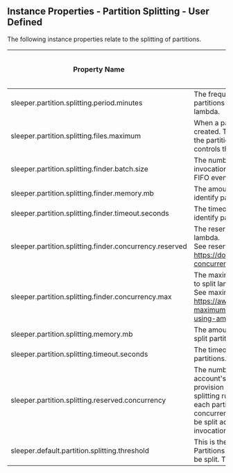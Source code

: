 ## Instance Properties - Partition Splitting - User Defined

The following instance properties relate to the splitting of partitions.

| Property Name                                           | Description                                                                                                                                                                                                                                                                                                                                                                                                                                                      | Default Value | Run CDK Deploy When Changed |
|---------------------------------------------------------|------------------------------------------------------------------------------------------------------------------------------------------------------------------------------------------------------------------------------------------------------------------------------------------------------------------------------------------------------------------------------------------------------------------------------------------------------------------|---------------|-----------------------------|
| sleeper.partition.splitting.period.minutes              | The frequency in minutes with which the lambda runs to find partitions that need splitting and send jobs to the splitting lambda.                                                                                                                                                                                                                                                                                                                                | 30            | true                        |
| sleeper.partition.splitting.files.maximum               | When a partition needs splitting, a partition splitting job is created. This reads in the sketch files associated to the files in the partition in order to identify the median. This parameter controls the maximum number of files that are read in.                                                                                                                                                                                                           | 50            | false                       |
| sleeper.partition.splitting.finder.batch.size           | The number of tables to find partitions to split for in a single invocation. This will be the batch size for a lambda as an SQS FIFO event source. This can be a maximum of 10.                                                                                                                                                                                                                                                                                  | 1             | true                        |
| sleeper.partition.splitting.finder.memory.mb            | The amount of memory in MB for the lambda function used to identify partitions that need to be split.                                                                                                                                                                                                                                                                                                                                                            |               | true                        |
| sleeper.partition.splitting.finder.timeout.seconds      | The timeout in seconds for the lambda function used to identify partitions that need to be split.                                                                                                                                                                                                                                                                                                                                                                | 900           | true                        |
| sleeper.partition.splitting.finder.concurrency.reserved | The reserved concurrency for the find partitions to split lambda.<br>See reserved concurrency overview at: https://docs.aws.amazon.com/lambda/latest/dg/configuration-concurrency.html                                                                                                                                                                                                                                                                           |               | true                        |
| sleeper.partition.splitting.finder.concurrency.max      | The maximum given concurrency allowed for the find partitions to split lambda.<br>See maximum concurrency overview at: https://aws.amazon.com/blogs/compute/introducing-maximum-concurrency-of-aws-lambda-functions-when-using-amazon-sqs-as-an-event-source/                                                                                                                                                                                                    |               | true                        |
| sleeper.partition.splitting.memory.mb                   | The amount of memory in MB for the lambda function used to split partitions.                                                                                                                                                                                                                                                                                                                                                                                     |               | true                        |
| sleeper.partition.splitting.timeout.seconds             | The timeout in seconds for the lambda function used to split partitions.                                                                                                                                                                                                                                                                                                                                                                                         | 900           | true                        |
| sleeper.partition.splitting.reserved.concurrency        | The number of lambda instances to reserve from your AWS account's quota for splitting partitions. Note that this will not provision instances until they are needed. Each time partition splitting runs, a separate lambda invocation will be made for each partition that needs to be split. If the reserved concurrency is less than the number of partitions that need to be split across all Sleeper tables in the instance, these invocations may queue up. | 10            | true                        |
| sleeper.default.partition.splitting.threshold           | This is the default value of the partition splitting threshold. Partitions with more than the following number of rows in will be split. This value can be overridden on a per-table basis.                                                                                                                                                                                                                                                                      | 1000000000    | false                       |
